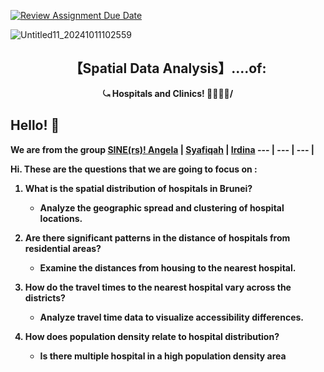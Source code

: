 [![Review Assignment Due Date](https://classroom.github.com/assets/deadline-readme-button-22041afd0340ce965d47ae6ef1cefeee28c7c493a6346c4f15d667ab976d596c.svg)](https://classroom.github.com/a/EM3FG0CJ)

![Untitled11_20241011102559](https://github.com/user-attachments/assets/922dee37-1e98-4350-a6df-ab25c2e3bd9d)


<h2 align='center'>【Spatial Data Analysis】....of:</h2>


<p align='center'><b>⤿ Hospitals and Clinics! 🏥🧑🏻‍⚕️/

## Hello! 👋

We are from the group [SINE(rs)! ](#900603)
[Angela](https://github.com/Angela-29) | [Syafiqah](https://github.com/SyafYus) | [Irdina](https://github.com/nrirdnbtrsy)
--- | --- | --- | 

Hi. These are the questions that we are going to focus on :

1. What is the spatial distribution of hospitals in Brunei?
   - Analyze the geographic spread and clustering of hospital locations.

2. Are there significant patterns in the distance of hospitals from residential areas?
   - Examine the distances from housing to the nearest hospital.

3. How do the travel times to the nearest hospital vary across the districts?
   - Analyze travel time data to visualize accessibility differences.

4. How does population density relate to hospital distribution?
   - Is there multiple hospital in a high population density area
     

